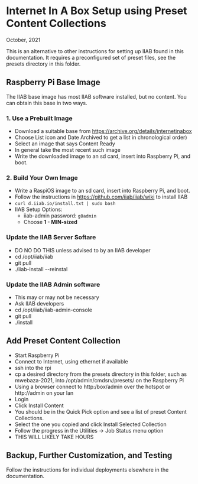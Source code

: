 # Internet In A Box Setup using Preset Content Collections

October, 2021<br />

This is an alternative to other instructions for setting up IIAB found in this documentation. It requires a preconfigured set of preset files, see the presets directory in this folder.

## Raspberry Pi Base Image

The IIAB base image has most IIAB software installed, but no content. You can obtain this base in two ways.

### 1. Use a Prebuilt Image

* Download a suitable base from https://archive.org/details/internetinabox
* Choose List icon and Date Archived to get a list in chronological order)
* Select an image that says Content Ready
* In general take the most recent such image
* Write the downloaded image to an sd card, insert into Raspberry Pi, and boot.

### 2. Build Your Own Image

* Write a RaspiOS image to an sd card, insert into Raspberry Pi, and boot.
* Follow the instructions in https://github.com/iiab/iiab/wiki to install IIAB
 * `curl d.iiab.io/install.txt | sudo bash`
* IIAB Setup Options:
  * iiab-admin password:  `g0admin`
  * Choose **1 - MIN-sized**

### Update the IIAB Server Softare

* DO NO DO THIS unless advised to by an IIAB developer
* cd /opt/iiab/iiab
* git pull
* ./iiab-install --reinstal

### Update the IIAB Admin software

* This may or may not be necessary
* Ask IIAB developers
* cd /opt/iiab/iiab-admin-console
* git pull
* ./install

## Add Preset Content Collection

* Start Raspberry Pi
* Connect to Internet, using ethernet if available
* ssh into the rpi
* cp a desired directory from the presets directory in this folder, such as mwebaza-2021, into /opt/admin/cmdsrv/presets/ on the Raspberry Pi
* Using a browser connect to http:/box/admin over the hotspot or http:/<server ip>/admin on your lan
* Login
* Click Install Content
* You should be in the Quick Pick option and see a list of preset Content Collections.
* Select the one you copied and click Install Selected Collection
* Follow the progress in the Utilities -> Job Status menu option
* THIS WILL LIKELY TAKE HOURS

## Backup, Further Customization, and Testing

Follow the instructions for individual deployments elsewhere in the documentation.
